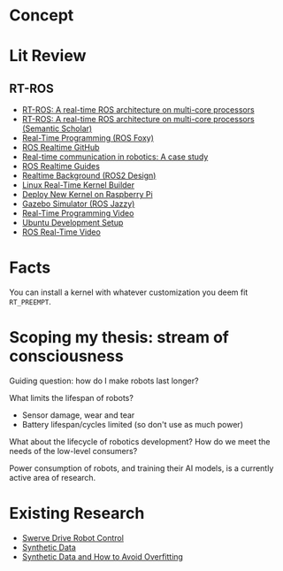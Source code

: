 # Concept


# Lit Review

## RT-ROS
- [RT-ROS: A real-time ROS architecture on multi-core processors](https://dl.acm.org/doi/10.1016/j.future.2015.05.008)
- [RT-ROS: A real-time ROS architecture on multi-core processors (Semantic Scholar)](https://www.semanticscholar.org/paper/RT-ROS%3A-A-real-time-ROS-architecture-on-multi-core-Wei-Shao/eda4330b79abddb08108886ffc575628d78209a4)
- [Real-Time Programming (ROS Foxy)](https://docs.ros.org/en/foxy/Tutorials/Demos/Real-Time-Programming.html)
- [ROS Realtime GitHub](https://github.com/ros-realtime)
- [Real-time communication in robotics: A case study](https://virginiatech.primo.exlibrisgroup.com/permalink/01VT_INST/1vlidq4/cdi_ieee_primary_1029623)
- [ROS Realtime Guides](https://ros-realtime.github.io/Guides/guides.html)
- [Realtime Background (ROS2 Design)](https://design.ros2.org/articles/realtime_background.html)
- [Linux Real-Time Kernel Builder](https://github.com/ros-realtime/linux-real-time-kernel-builder)
- [Deploy New Kernel on Raspberry Pi](https://github.com/ros-realtime/linux-real-time-kernel-builder?tab=readme-ov-file#deploy-new-kernel-on-raspberry-pi)
- [Gazebo Simulator (ROS Jazzy)](https://docs.ros.org/en/jazzy/Tutorials/Advanced/Simulators/Gazebo/Gazebo.html)
- [Real-Time Programming Video](https://www.youtube.com/watch?v=dY8JxldcuqA)
- [Ubuntu Development Setup](https://docs.ros.org/en/jazzy/Installation/Alternatives/Ubuntu-Development-Setup.html)
- [ROS Real-Time Video](https://www.youtube.com/watch?v=anMymsvJKJI)

# Facts

You can install a kernel with whatever customization you deem fit `RT_PREEMPT`.

# Scoping my thesis: stream of consciousness

Guiding question: how do I make robots last longer?

What limits the lifespan of robots?
- Sensor damage, wear and tear
- Battery lifespan/cycles limited (so don't use as much power)

What about the lifecycle of robotics development? How do we meet the needs of the low-level consumers?

Power consumption of robots, and training their AI models, is a currently active area of research.

# Existing Research

- [Swerve Drive Robot Control](https://ieeexplore.ieee.org/stamp/stamp.jsp?tp=&arnumber=10307118)
- [Synthetic Data](https://ieeexplore.ieee.org/stamp/stamp.jsp?tp=&arnumber=9649285)
- [Synthetic Data and How to Avoid Overfitting](https://ieeexplore.ieee.org/stamp/stamp.jsp?tp=&arnumber=10196195)


